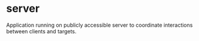 # server
Application running on publicly accessible server to coordinate interactions between clients and targets.
